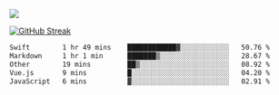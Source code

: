 ![](http://github-profile-summary-cards.vercel.app/api/cards/profile-details?username=sivori&theme=nightowl)

<a href="https://git.io/streak-stats"><img src="https://streak-stats.demolab.com?user=sivori&theme=nightowl&card_width=700&card_height=200" alt="GitHub Streak" /></a>

<!--START_SECTION:waka-->

```txt
Swift        1 hr 49 mins    ████████████▓░░░░░░░░░░░░   50.76 %
Markdown     1 hr 1 min      ███████▒░░░░░░░░░░░░░░░░░   28.67 %
Other        19 mins         ██▒░░░░░░░░░░░░░░░░░░░░░░   08.92 %
Vue.js       9 mins          █░░░░░░░░░░░░░░░░░░░░░░░░   04.20 %
JavaScript   6 mins          ▓░░░░░░░░░░░░░░░░░░░░░░░░   02.91 %
```

<!--END_SECTION:waka-->

